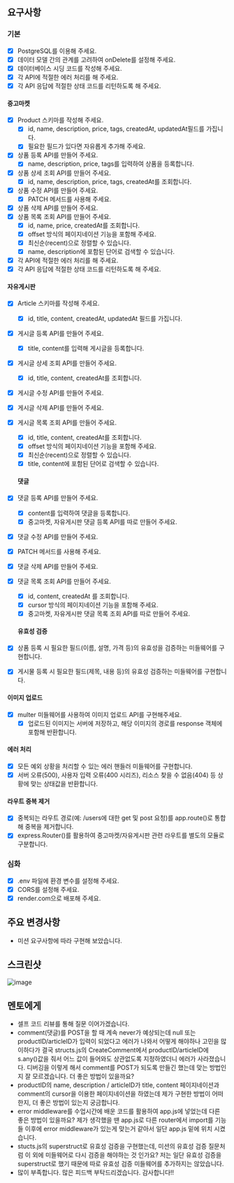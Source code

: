 ## 요구사항

### 기본

- [x] PostgreSQL를 이용해 주세요.
- [x] 데이터 모델 간의 관계를 고려하여 onDelete를 설정해 주세요.
- [x] 데이터베이스 시딩 코드를 작성해 주세요.
- [x] 각 API에 적절한 에러 처리를 해 주세요.
- [x] 각 API 응답에 적절한 상태 코드를 리턴하도록 해 주세요.

#### 중고마켓

- [x] Product 스키마를 작성해 주세요.
  - [x] id, name, description, price, tags, createdAt, updatedAt필드를 가집니다.
  - [x] 필요한 필드가 있다면 자유롭게 추가해 주세요.
- [x] 상품 등록 API를 만들어 주세요.
  - [x] name, description, price, tags를 입력하여 상품을 등록합니다.
- [x] 상품 상세 조회 API를 만들어 주세요.
  - [x] id, name, description, price, tags, createdAt를 조회합니다.
- [x] 상품 수정 API를 만들어 주세요.
  - [x] PATCH 메서드를 사용해 주세요.
- [x] 상품 삭제 API를 만들어 주세요.
- [x] 상품 목록 조회 API를 만들어 주세요.
  - [x] id, name, price, createdAt를 조회합니다.
  - [x] offset 방식의 페이지네이션 기능을 포함해 주세요.
  - [x] 최신순(recent)으로 정렬할 수 있습니다.
  - [x] name, description에 포함된 단어로 검색할 수 있습니다.
- [x] 각 API에 적절한 에러 처리를 해 주세요.
- [x] 각 API 응답에 적절한 상태 코드를 리턴하도록 해 주세요.

#### 자유게시판

- [x] Article 스키마를 작성해 주세요.
  - [x] id, title, content, createdAt, updatedAt 필드를 가집니다.
- [x] 게시글 등록 API를 만들어 주세요.
  - [x] title, content를 입력해 게시글을 등록합니다.
- [x] 게시글 상세 조회 API를 만들어 주세요.
  - [x] id, title, content, createdAt를 조회합니다.
- [x] 게시글 수정 API를 만들어 주세요.
- [x] 게시글 삭제 API를 만들어 주세요.
- [x] 게시글 목록 조회 API를 만들어 주세요.

  - [x] id, title, content, createdAt를 조회합니다.
  - [x] offset 방식의 페이지네이션 기능을 포함해 주세요.
  - [x] 최신순(recent)으로 정렬할 수 있습니다.
  - [x] title, content에 포함된 단어로 검색할 수 있습니다.

  #### 댓글

- [x] 댓글 등록 API를 만들어 주세요.
  - [x] content를 입력하여 댓글을 등록합니다.
  - [x] 중고마켓, 자유게시판 댓글 등록 API를 따로 만들어 주세요.
- [x] 댓글 수정 API를 만들어 주세요.
- [x] PATCH 메서드를 사용해 주세요.
- [x] 댓글 삭제 API를 만들어 주세요.
- [x] 댓글 목록 조회 API를 만들어 주세요.

  - [x] id, content, createdAt 를 조회합니다.
  - [x] cursor 방식의 페이지네이션 기능을 포함해 주세요.
  - [x] 중고마켓, 자유게시판 댓글 목록 조회 API를 따로 만들어 주세요.

  #### 유효성 검증

- [x] 상품 등록 시 필요한 필드(이름, 설명, 가격 등)의 유효성을 검증하는 미들웨어를 구현합니다.
- [x] 게시물 등록 시 필요한 필드(제목, 내용 등)의 유효성 검증하는 미들웨어를 구현합니다.

#### 이미지 업로드

- [x] multer 미들웨어를 사용하여 이미지 업로드 API를 구현해주세요.
  - [x] 업로드된 이미지는 서버에 저장하고, 해당 이미지의 경로를 response 객체에 포함해 반환합니다.

#### 에러 처리

- [x] 모든 예외 상황을 처리할 수 있는 에러 핸들러 미들웨어를 구현합니다.
- [x] 서버 오류(500), 사용자 입력 오류(400 시리즈), 리소스 찾을 수 없음(404) 등 상황에 맞는 상태값을 반환합니다.

#### 라우트 중복 제거

- [x] 중복되는 라우트 경로(예: /users에 대한 get 및 post 요청)를 app.route()로 통합해 중복을 제거합니다.
- [x] express.Router()를 활용하여 중고마켓/자유게시판 관련 라우트를 별도의 모듈로 구분합니다.

### 심화

- [x] .env 파일에 환경 변수를 설정해 주세요.
- [x] CORS를 설정해 주세요.
- [x] render.com으로 배포해 주세요.

## 주요 변경사항

- 미션 요구사항에 따라 구현해 보았습니다.

## 스크린샷

![image](이미지url)

## 멘토에게

- 셀프 코드 리뷰를 통해 질문 이어가겠습니다.
- comment(댓글)를 POST을 할 때 계속 never가 예상되는데 null 또는 productID/articleID가 입력이 되었다고
  에러가 나와서 어떻게 해야하나 고민을 많이하다가 결국 structs.js의 CreateComment에서 productID/articleID에
  s.any()값을 줘서 어느 값이 들어와도 상관없도록 지정하였더니 에러가 사라졌습니다. 디버깅을 이렇게 해서 comment를
  POST가 되도록 만들긴 했는데 맞는 방법인지 잘 모르겠습니다. 더 좋은 방법이 있을까요?
- productID의 name, description / articleID가 title, content 페이지네이션과 comment의 cursor을
  이용한 페이지네이션을 하였는데 제가 구현한 방법이 어떠한지, 더 좋은 방법이 있는지 궁금합니다.
- error middleware를 수업시간에 배운 코드를 활용하여 app.js에 넣었는데 다른 좋은 방법이 있을까요? 제가 생각했을 땐
  app.js로 다른 router에서 import를 기능들 이후에 error middleware가 있는게 맞는거 같아서 일단 app.js 밑에
  위치 시켰습니다.
- stucts.js의 superstruct로 유효성 검증을 구현했는데, 미션의 유효성 검증 질문처럼 이 외에 미들웨어로 다시 검증을 해야하는 것 인가요?
  저는 일단 유효성 검증을 superstruct로 했기 때문에 따로 유효성 검증 미들웨어를 추가하지는 않았습니다.
- 많이 부족합니다. 많은 피드백 부탁드리겠습니다. 감사합니다!!
